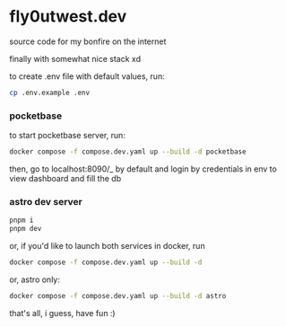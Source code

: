 # fly0utwest.dev

source code for my bonfire on the internet

finally with somewhat nice stack xd

to create .env file with default values, run:

```bash
cp .env.example .env
````

### pocketbase

to start pocketbase server, run:

```bash
docker compose -f compose.dev.yaml up --build -d pocketbase
````

then, go to localhost:8090/\_ by default and login by credentials in env to view dashboard and fill the db

### astro dev server

```bash
pnpm i
pnpm dev
```

or, if you'd like to launch both services in docker, run

```bash
docker compose -f compose.dev.yaml up --build -d
```

or, astro only:

```bash
docker compose -f compose.dev.yaml up --build -d astro
```

that's all, i guess, have fun :)
